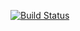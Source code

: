 [![Build Status](https://travis-ci.org/ksbains/Project110.svg?branch=master)](https://travis-ci.org/ksbains/Project110)
